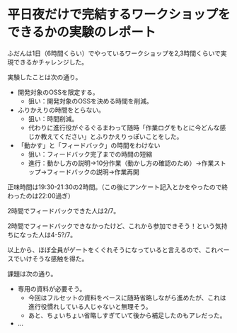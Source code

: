# 平日夜だけで完結するワークショップをできるかの実験のレポート

ふだんは1日（6時間くらい）でやっているワークショップを2,3時間くらいで実現できるかチャレンジした。

実験したことは次の通り。

  * 開発対象のOSSを限定する。
    * 狙い：開発対象のOSSを決める時間を削減。
  * ふりかえりの時間をとらない。
    * 狙い：時間削減。
    * 代わりに進行役がぐるぐるまわって随時「作業ログをもとに今どんな感じか教えてください」とふりかえりっぽいことをした。
  * 「動かす」と「フィードバック」の時間をわけない
    * 狙い：フィードバック完了までの時間の短縮
    * 進行：動かし方の説明→10分作業（動かし方の確認のため）→作業ストップ→フィードバックの説明→作業再開

正味時間は19:30-21:30の2時間。（この後にアンケート記入とかをやったので終わったのは22:00過ぎ）

2時間でフィードバックできた人は2/7。

2時間でフィードバックできなかったけど、これから参加できそう！という気持ちになった人は4-5?/7。

以上から、ほぼ全員がゲートをくぐれそうになっていると言えるので、これベースでいけそうな感触を得た。

課題は次の通り。

  * 専用の資料が必要そう。
    * 今回はフルセットの資料をベースに随時省略しながら進めたが、これは進行役慣れしている人じゃないと無理そう。
    * あと、ちょいちょい省略しすぎていて後から補足したのもアレだった。
  * ...

